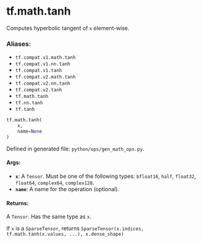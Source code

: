 <div itemscope itemtype="http://developers.google.com/ReferenceObject">
<meta itemprop="name" content="tf.math.tanh" />
<meta itemprop="path" content="Stable" />
</div>

# tf.math.tanh

Computes hyperbolic tangent of `x` element-wise.

### Aliases:

* `tf.compat.v1.math.tanh`
* `tf.compat.v1.nn.tanh`
* `tf.compat.v1.tanh`
* `tf.compat.v2.math.tanh`
* `tf.compat.v2.nn.tanh`
* `tf.compat.v2.tanh`
* `tf.math.tanh`
* `tf.nn.tanh`
* `tf.tanh`

``` python
tf.math.tanh(
    x,
    name=None
)
```



Defined in generated file: `python/ops/gen_math_ops.py`.

<!-- Placeholder for "Used in" -->


#### Args:


* <b>`x`</b>: A `Tensor`. Must be one of the following types: `bfloat16`, `half`, `float32`, `float64`, `complex64`, `complex128`.
* <b>`name`</b>: A name for the operation (optional).


#### Returns:

A `Tensor`. Has the same type as `x`.

If `x` is a `SparseTensor`, returns
`SparseTensor(x.indices, tf.math.tanh(x.values, ...), x.dense_shape)`
